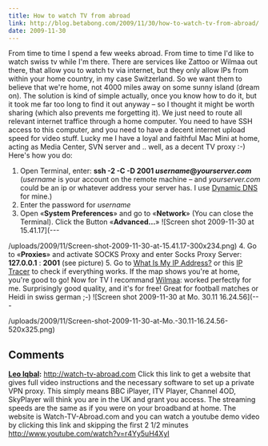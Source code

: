 ```yaml
---
title: How to watch TV from abroad
link: http://blog.betabong.com/2009/11/30/how-to-watch-tv-from-abroad/
date: 2009-11-30
---
```



From time to time I spend a few weeks abroad. From time to time I'd like to watch swiss tv while I'm there. There are services like Zattoo or Wilmaa out there, that allow you to watch tv via internet, but they only allow IPs from within your home country, in my case Switzerland. So we want them to believe that we're home, not 4000 miles away on some sunny island (dream on). The solution is kind of simple actually, once you know how to do it, but it took me far too long to find it out anyway – so I thought it might be worth sharing (which also prevents me forgetting it). We just need to route all relevant internet traffice through a home computer. You need to have SSH access to this computer, and you need to have a decent internet upload speed for video stuff. Lucky me I have a loyal and faithful Mac Mini at home, acting as Media Center, SVN server and .. well, as a decent TV proxy :-) Here's how you do: 

  1. Open Terminal, enter: **ssh -2 -C -D 2001 **_**username**_**@**_**yourserver.com**_ (_username_ is your account on the remote machine – and _yourserver.com_ could be an ip or whatever address your server has. I use [Dynamic DNS](http://www.dyndns.com/) for mine.)
  2. Enter the password for _username_
  3. Open «**System Preferences**» and go to «**Network**» (You can close the Terminal). Click the Button «**Advanced...**» ![Screen shot 2009-11-30 at 15.41.17](---

/uploads/2009/11/Screen-shot-2009-11-30-at-15.41.17-300x234.png)
  4. Go to «**Proxies**» and activate SOCKS Proxy and enter Socks Proxy Server: **127.0.0.1** : **2001** (see picture)
  5. Go to [What Is My IP Address?](http://whatismyipaddress.com/) or this [IP Tracer](http://www.ip-adress.com/ip_tracer/) to check if everything works. If the map shows you're at home, you're good to go!
Now for TV I recommand [Wilmaa](http://www.wilmaa.com/): worked perfectly for me. Surprisingly good quality, and it's for free! Great for football matches or Heidi in swiss german ;-) ![Screen shot 2009-11-30 at Mo. 30.11  16.24.56](---

/uploads/2009/11/Screen-shot-2009-11-30-at-Mo.-30.11-16.24.56-520x325.png)

## Comments

**[Leo Iqbal](#135 "2010-09-02 16:30:07"):** http://watch-tv-abroad.com Click this link to get a website that gives full video instructions and the necessary software to set up a private VPN proxy. This simply means BBC iPlayer, ITV Player, Channel 4OD, SkyPlayer will think you are in the UK and grant you access. The streaming speeds are the same as if you were on your broadband at home. The website is Watch-TV-Abroad.com and you can watch a youtube demo video by clicking this link and skipping the first 2 1/2 minutes http://www.youtube.com/watch?v=r4Yy5uH4XyI

